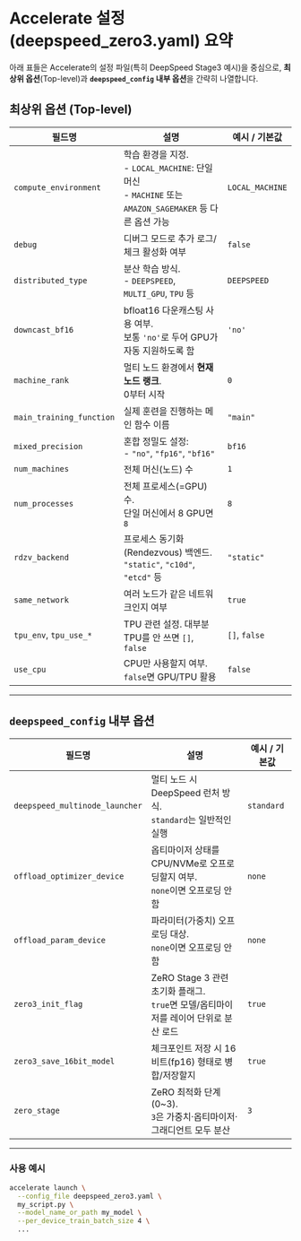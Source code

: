 # Accelerate 설정 (deepspeed_zero3.yaml) 요약

아래 표들은 Accelerate의 설정 파일(특히 DeepSpeed Stage3 예시)을 중심으로, **최상위 옵션**(Top-level)과 **`deepspeed_config` 내부 옵션**을 간략히 나열합니다.

## 최상위 옵션 (Top-level)

| **필드명**              | **설명**                                                                                                         | **예시 / 기본값**        |
|-------------------------|------------------------------------------------------------------------------------------------------------------|--------------------------|
| `compute_environment`   | 학습 환경을 지정. <br>- `LOCAL_MACHINE`: 단일 머신 <br>- `MACHINE` 또는 `AMAZON_SAGEMAKER` 등 다른 옵션 가능       | `LOCAL_MACHINE`         |
| `debug`                | 디버그 모드로 추가 로그/체크 활성화 여부                                                                          | `false`                 |
| `distributed_type`      | 분산 학습 방식. <br>- `DEEPSPEED`, `MULTI_GPU`, `TPU` 등                                                         | `DEEPSPEED`             |
| `downcast_bf16`        | bfloat16 다운캐스팅 사용 여부. <br>보통 `'no'`로 두어 GPU가 자동 지원하도록 함                                    | `'no'`                  |
| `machine_rank`          | 멀티 노드 환경에서 **현재 노드 랭크**. <br>0부터 시작                                                            | `0`                     |
| `main_training_function`| 실제 훈련을 진행하는 메인 함수 이름                                                                              | `"main"`                |
| `mixed_precision`       | 혼합 정밀도 설정: <br>- `"no"`, `"fp16"`, `"bf16"`                                                               | `bf16`                  |
| `num_machines`          | 전체 머신(노드) 수                                                                                                | `1`                     |
| `num_processes`         | 전체 프로세스(=GPU) 수. <br>단일 머신에서 8 GPU면 `8`                                                            | `8`                     |
| `rdzv_backend`          | 프로세스 동기화(Rendezvous) 백엔드. <br>`"static"`, `"c10d"`, `"etcd"` 등                                        | `"static"`              |
| `same_network`          | 여러 노드가 같은 네트워크인지 여부                                                                                | `true`                  |
| `tpu_env`, `tpu_use_*`  | TPU 관련 설정. 대부분 TPU를 안 쓰면 `[]`, `false`                                                                | `[]`, `false`           |
| `use_cpu`               | CPU만 사용할지 여부. <br>`false`면 GPU/TPU 활용                                                                   | `false`                 |

---

## `deepspeed_config` 내부 옵션

| **필드명**                   | **설명**                                                                                         | **예시 / 기본값** |
|-----------------------------|--------------------------------------------------------------------------------------------------|-------------------|
| `deepspeed_multinode_launcher` | 멀티 노드 시 DeepSpeed 런처 방식. <br>`standard`는 일반적인 실행                                | `standard`        |
| `offload_optimizer_device`  | 옵티마이저 상태를 CPU/NVMe로 오프로딩할지 여부. <br>`none`이면 오프로딩 안 함                     | `none`            |
| `offload_param_device`      | 파라미터(가중치) 오프로딩 대상. <br>`none`이면 오프로딩 안 함                                      | `none`            |
| `zero3_init_flag`           | ZeRO Stage 3 관련 초기화 플래그. <br>`true`면 모델/옵티마이저를 레이어 단위로 분산 로드           | `true`            |
| `zero3_save_16bit_model`    | 체크포인트 저장 시 16비트(fp16) 형태로 병합/저장할지                                             | `true`            |
| `zero_stage`                | ZeRO 최적화 단계 (0~3). <br>`3`은 가중치·옵티마이저·그래디언트 모두 분산                           | `3`               |

---

### 사용 예시

```bash
accelerate launch \
  --config_file deepspeed_zero3.yaml \
  my_script.py \
  --model_name_or_path my_model \
  --per_device_train_batch_size 4 \
  ...
